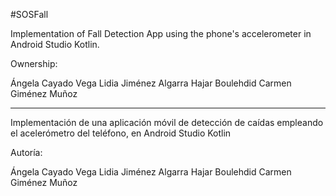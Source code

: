 #SOSFall

Implementation of Fall Detection App using the phone's accelerometer in Android Studio Kotlin.

Ownership: 

Ángela Cayado Vega
Lidia Jiménez Algarra 
Hajar Boulehdid 
Carmen Giménez Muñoz

----- 

Implementación de una aplicación móvil de detección de caídas empleando el acelerómetro del teléfono, en Android Studio Kotlin

Autoría: 

Ángela Cayado Vega
Lidia Jiménez Algarra 
Hajar Boulehdid 
Carmen Giménez Muñoz